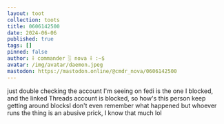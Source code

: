 ```yaml
---
layout: toot
collection: toots
title: 0606142500
date: 2024-06-06
published: true
tags: []
pinned: false
author: ⸸ commander ░ nova ⸸ :~$
avatar: /img/avatar/daemon.jpeg
mastodon: https://mastodon.online/@cmdr_nova/0606142500
---
```


just double checking the account I'm seeing on fedi is the one I blocked, and the linked Threads account is blocked, so how's this person keep getting around blocksI don't even remember what happened but whoever runs the thing is an abusive prick, I know that much lol
